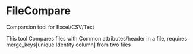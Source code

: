 # FileCompare
Comparsion tool for Excel/CSV/Text

This tool Compares files with Common attributes/header in a file, requires merge_keys[unique Identity column] from two files
